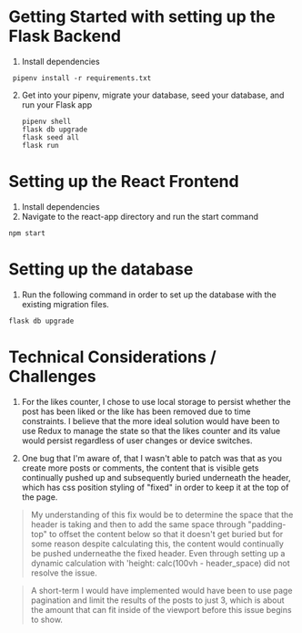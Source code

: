 # Getting Started with setting up the Flask Backend

1. Install dependencies

 ```
  pipenv install -r requirements.txt
 ```

2. Get into your pipenv, migrate your database, seed your database, and run your Flask app

   ```
   pipenv shell
   flask db upgrade
   flask seed all
   flask run
   ```

# Setting up the React Frontend

1. Install dependencies
2. Navigate to the react-app directory and run the start command
   
```
npm start
```

# Setting up the database

1. Run the following command in order to set up the database with the existing migration files. 
   
```
flask db upgrade
```

# Technical Considerations / Challenges

1. For the likes counter, I chose to use local storage to persist whether the post has been liked or the like has been removed due to time constraints. I believe that the more ideal solution would have been to use Redux to manage the state so that the likes counter and its value would persist regardless of user changes or device switches.

2. One bug that I'm aware of, that I wasn't able to patch was that as you create more posts or comments, the content that is visible gets continually pushed up and subsequently buried underneath the header, which has css position styling of "fixed" in order to keep it at the top of the page.
> My understanding of this fix would be to determine the space that the header is taking and then to add the same space through "padding-top" to offset the content below so that it doesn't get buried but for some reason despite calculating this, the content would continually be pushed underneathe the fixed header. Even through setting up a dynamic calculation with 'height: calc(100vh - header_space) did not resolve the issue.

> A short-term I would have implemented would have been to use page pagination and limit the results of the posts to just 3, which is about the amount that can fit inside of the viewport before this issue begins to show.

